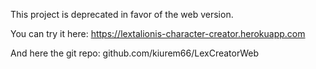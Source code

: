This project is deprecated in favor of the web version.

You can try it here: https://lextalionis-character-creator.herokuapp.com

And here the git repo: github.com/kiurem66/LexCreatorWeb
